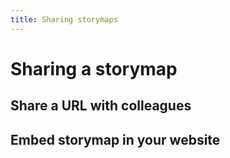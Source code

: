 ```yaml
---
title: Sharing storymaps
---
```


# Sharing a storymap

## Share a URL with colleagues

## Embed storymap in your website
